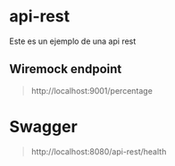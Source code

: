 # api-rest
Este es un ejemplo de una api rest



## Wiremock endpoint

> http://localhost:9001/percentage


# Swagger

> http://localhost:8080/api-rest/health